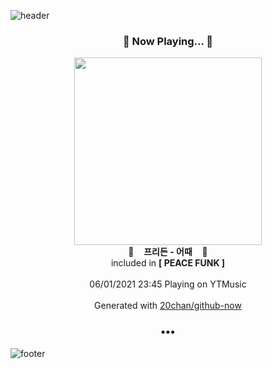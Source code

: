 ![header](https://capsule-render.vercel.app/api?type=wave&height=170&section=header&text=Hi.%20I'm%20SHIFT&fontColor=090707&fontAlignX=45&fontAlignY=65&fontSize=100)

<h3 align="center">🎵 Now Playing... 🎵</h3>
<p align="center">
  <a href="https://music.youtube.com/watch?v=4fDKPcftvio">
    <img width="300" src="https://lh3.googleusercontent.com/ZlEXs0anIOPRD_tEkMZ2jQSY_pjPvq0QhupyW0AbCensCSvt-vRDkBCTztDxV-gmM-7wtNdgS8xnfcNG">
  </a>
  <br>
  🎵&nbsp&nbsp&nbsp <b>프리든 - 어때</b> &nbsp&nbsp&nbsp🎵
  <br>
  included in <b>[ PEACE FUNK ]</b>
  
  <br />
  <br />
  06/01/2021 23:45 Playing on YTMusic
  <br />
  <br />
  Generated with <a href="https://github.com/20chan/github-now">20chan/github-now</a>
</p>

<h3 align="center">•••</h3>

![footer](https://capsule-render.vercel.app/api?type=wave&height=150&section=footer)
